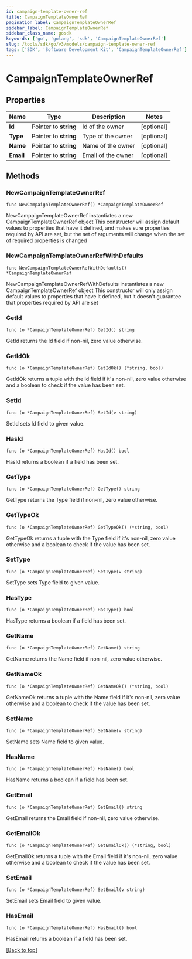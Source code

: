 ```yaml
---
id: campaign-template-owner-ref
title: CampaignTemplateOwnerRef
pagination_label: CampaignTemplateOwnerRef
sidebar_label: CampaignTemplateOwnerRef
sidebar_class_name: gosdk
keywords: ['go', 'golang', 'sdk', 'CampaignTemplateOwnerRef'] 
slug: /tools/sdk/go/v3/models/campaign-template-owner-ref
tags: ['SDK', 'Software Development Kit', 'CampaignTemplateOwnerRef']
---
```


# CampaignTemplateOwnerRef

## Properties

Name | Type | Description | Notes
------------ | ------------- | ------------- | -------------
**Id** |  Pointer to **string** | Id of the owner | [optional] 
**Type** |  Pointer to **string** | Type of the owner | [optional] 
**Name** |  Pointer to **string** | Name of the owner | [optional] 
**Email** |  Pointer to **string** | Email of the owner | [optional] 

## Methods

### NewCampaignTemplateOwnerRef

`func NewCampaignTemplateOwnerRef() *CampaignTemplateOwnerRef`

NewCampaignTemplateOwnerRef instantiates a new CampaignTemplateOwnerRef object
This constructor will assign default values to properties that have it defined,
and makes sure properties required by API are set, but the set of arguments
will change when the set of required properties is changed

### NewCampaignTemplateOwnerRefWithDefaults

`func NewCampaignTemplateOwnerRefWithDefaults() *CampaignTemplateOwnerRef`

NewCampaignTemplateOwnerRefWithDefaults instantiates a new CampaignTemplateOwnerRef object
This constructor will only assign default values to properties that have it defined,
but it doesn't guarantee that properties required by API are set

### GetId

`func (o *CampaignTemplateOwnerRef) GetId() string`

GetId returns the Id field if non-nil, zero value otherwise.

### GetIdOk

`func (o *CampaignTemplateOwnerRef) GetIdOk() (*string, bool)`

GetIdOk returns a tuple with the Id field if it's non-nil, zero value otherwise
and a boolean to check if the value has been set.

### SetId

`func (o *CampaignTemplateOwnerRef) SetId(v string)`

SetId sets Id field to given value.

### HasId

`func (o *CampaignTemplateOwnerRef) HasId() bool`

HasId returns a boolean if a field has been set.

### GetType

`func (o *CampaignTemplateOwnerRef) GetType() string`

GetType returns the Type field if non-nil, zero value otherwise.

### GetTypeOk

`func (o *CampaignTemplateOwnerRef) GetTypeOk() (*string, bool)`

GetTypeOk returns a tuple with the Type field if it's non-nil, zero value otherwise
and a boolean to check if the value has been set.

### SetType

`func (o *CampaignTemplateOwnerRef) SetType(v string)`

SetType sets Type field to given value.

### HasType

`func (o *CampaignTemplateOwnerRef) HasType() bool`

HasType returns a boolean if a field has been set.

### GetName

`func (o *CampaignTemplateOwnerRef) GetName() string`

GetName returns the Name field if non-nil, zero value otherwise.

### GetNameOk

`func (o *CampaignTemplateOwnerRef) GetNameOk() (*string, bool)`

GetNameOk returns a tuple with the Name field if it's non-nil, zero value otherwise
and a boolean to check if the value has been set.

### SetName

`func (o *CampaignTemplateOwnerRef) SetName(v string)`

SetName sets Name field to given value.

### HasName

`func (o *CampaignTemplateOwnerRef) HasName() bool`

HasName returns a boolean if a field has been set.

### GetEmail

`func (o *CampaignTemplateOwnerRef) GetEmail() string`

GetEmail returns the Email field if non-nil, zero value otherwise.

### GetEmailOk

`func (o *CampaignTemplateOwnerRef) GetEmailOk() (*string, bool)`

GetEmailOk returns a tuple with the Email field if it's non-nil, zero value otherwise
and a boolean to check if the value has been set.

### SetEmail

`func (o *CampaignTemplateOwnerRef) SetEmail(v string)`

SetEmail sets Email field to given value.

### HasEmail

`func (o *CampaignTemplateOwnerRef) HasEmail() bool`

HasEmail returns a boolean if a field has been set.


[[Back to top]](#) 


